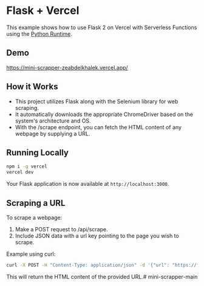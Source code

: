 # Flask + Vercel

This example shows how to use Flask 2 on Vercel with Serverless Functions using the [Python Runtime](https://vercel.com/docs/concepts/functions/serverless-functions/runtimes/python).

## Demo

https://mini-scrapper-zeabdelkhalek.vercel.app/

## How it Works

- This project utilizes Flask along with the Selenium library for web scraping.
- It automatically downloads the appropriate ChromeDriver based on the system's architecture and OS.
- With the /scrape endpoint, you can fetch the HTML content of any webpage by supplying a URL.

## Running Locally

```bash
npm i -g vercel
vercel dev
```

Your Flask application is now available at `http://localhost:3000`.

## Scraping a URL

To scrape a webpage:

1. Make a POST request to /api/scrape.
2. Include JSON data with a url key pointing to the page you wish to scrape.

Example using curl:


```bash
curl -X POST -H "Content-Type: application/json" -d '{"url": "https://finance.yahoo.com/quote/TWLO/financials?p=TWLO"}' http://localhost:3000/scrape
```

This will return the HTML content of the provided URL.# mini-scrapper-main
